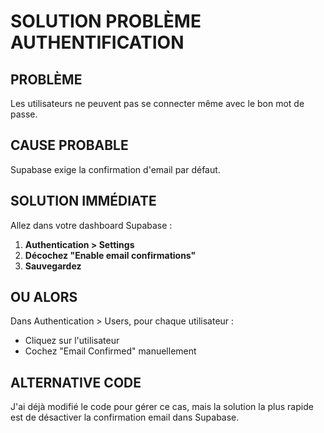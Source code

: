 # SOLUTION PROBLÈME AUTHENTIFICATION

## PROBLÈME
Les utilisateurs ne peuvent pas se connecter même avec le bon mot de passe.

## CAUSE PROBABLE
Supabase exige la confirmation d'email par défaut.

## SOLUTION IMMÉDIATE
Allez dans votre dashboard Supabase :

1. **Authentication > Settings**
2. **Décochez "Enable email confirmations"**
3. **Sauvegardez**

## OU ALORS
Dans Authentication > Users, pour chaque utilisateur :
- Cliquez sur l'utilisateur
- Cochez "Email Confirmed" manuellement

## ALTERNATIVE CODE
J'ai déjà modifié le code pour gérer ce cas, mais la solution la plus rapide est de désactiver la confirmation email dans Supabase.
